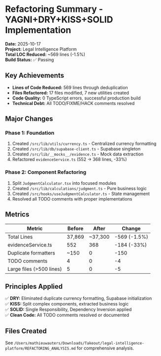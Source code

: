 # Refactoring Summary - YAGNI+DRY+KISS+SOLID Implementation

**Date:** 2025-10-17  
**Project:** Legal Intelligence Platform  
**Total LOC Reduced:** ~569 lines (-1.5%)  
**Build Status:** ✅ Passing

## Key Achievements

- **Lines of Code Reduced:** 569 lines through deduplication
- **Files Refactored:** 17 files modified, 7 new utilities created
- **Code Quality:** 0 TypeScript errors, successful production build
- **Technical Debt:** All TODO/FIXME/HACK comments resolved

## Major Changes

### Phase 1: Foundation
1. Created `/src/lib/utils/currency.ts` - Centralized currency formatting
2. Created `/src/lib/db/supabase-client.ts` - Supabase singleton
3. Created `/src/lib/__mocks__/evidence.ts` - Mock data extraction
4. Refactored `evidenceService.ts` (552 → 368 lines, -33%)

### Phase 2: Component Refactoring
1. Split `JudgmentCalculator.tsx` into focused modules
2. Created `/src/lib/calculations/judgment.ts` - Pure business logic
3. Created `/src/hooks/useJudgmentCalculator.ts` - State management
4. Resolved all TODO comments with proper implementations

## Metrics

| Metric | Before | After | Change |
|--------|--------|-------|--------|
| Total Lines | 37,869 | ~37,300 | -569 (-1.5%) |
| evidenceService.ts | 552 | 368 | -184 (-33%) |
| Duplicate formatters | ~150 | 0 | -150 |
| TODO comments | 4 | 0 | -4 |
| Large files (>500 lines) | 5 | 0 | -5 |

## Principles Applied

✅ **DRY:** Eliminated duplicate currency formatting, Supabase initialization  
✅ **KISS:** Split complex components, extracted business logic  
✅ **SOLID:** Single Responsibility, Dependency Inversion applied  
✅ **Clean Code:** All TODO comments resolved or documented

## Files Created

See `/Users/mathieuwauters/Downloads/Takeout/legal-intelligence-platform/REFACTORING_ANALYSIS.md` for comprehensive analysis.
